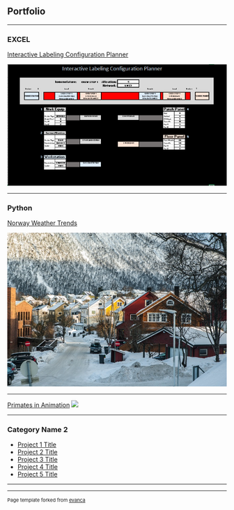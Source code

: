## Portfolio

---

### EXCEL 

[Interactive Labeling Configuration Planner](/Interactive_Labeling.md)

<img src="/Interactive_Labels_Small.png?raw=true"/>

---

### Python

[Norway Weather Trends](https://github.com/James-E-Porter/james-e-porter.github.io/blob/main/Norway_Weather.ipynb)

<img src="/images/Norway_Small.jpg?raw=true"/>

---
[Primates in Animation](https://github.com/James-E-Porter/Primates_In_Animation/blob/main/Primates%20in%20Animation%20Part%201.ipynb)
<img src="https://github.com/James-E-Porter/Primates_In_Animation/We've got a gorilla for sale.jpg?raw=true"/>

---

### Category Name 2

- [Project 1 Title](http://example.com/)
- [Project 2 Title](http://example.com/)
- [Project 3 Title](http://example.com/)
- [Project 4 Title](http://example.com/)
- [Project 5 Title](http://example.com/)

---




---
<p style="font-size:11px">Page template forked from <a href="https://github.com/evanca/quick-portfolio">evanca</a></p>
<!-- Remove above link if you don't want to attibute -->
